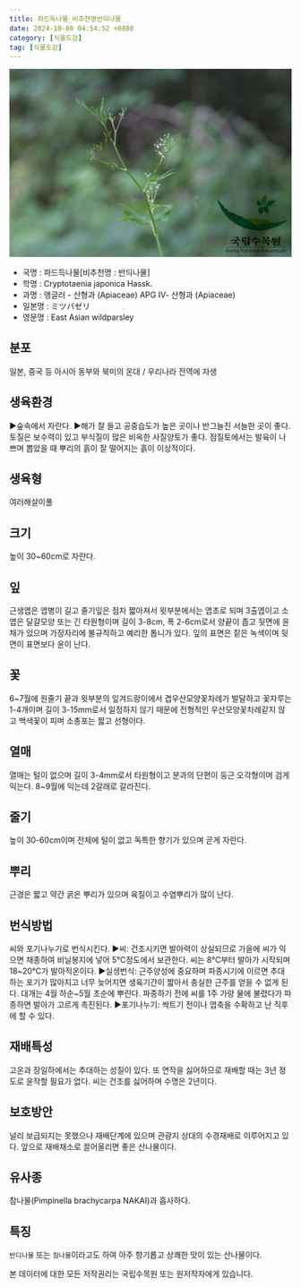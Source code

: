 ```yaml
---
title: 파드득나물_비추천명반듸나물
date: 2024-10-08 04:54:52 +0800
category: [식물도감]
tag: [식물도감]
---
```




![파드득나물[비추천명 : 반듸나물]](/assets/img/fileUpload/plants/basic/Umbelliferae/Cryptotaenia/8188/1_th2.JPG)
- 국명 : 파드득나물[비추천명 : 반듸나물]
- 학명 : Cryptotaenia japonica Hassk.
- 과명 : 앵글러 - 산형과 (Apiaceae) APG Ⅳ- 산형과 (Apiaceae)
- 일본명 : ミツバゼリ
- 영문명 : East Asian wildparsley


## 분포
일본, 중국 등 아시아 동부와 북미의 온대 / 우리나라 전역에 자생 
## 생육환경
▶숲속에서 자란다.
▶해가 잘 들고 공중습도가 높은 곳이나 반그늘진 서늘한 곳이 좋다. 토질은 보수력이 있고 부식질이 많은 비옥한 사질양토가 좋다. 점질토에서는 발육이 나쁘며 뽑았을 때 뿌리의 흙이 잘 떨어지는 흙이 이상적이다.
## 생육형
여러해살이풀
## 크기
높이 30~60cm로 자란다.
## 잎
근생엽은 엽병이 길고 줄기잎은 점차 짧아져서 윗부분에서는 엽초로 되며 3출엽이고 소엽은 달걀모양 또는 긴 타원형이며 길이 3-8cm, 폭 2-6cm로서 양끝이 좁고 뒷면에 윤채가 있으며 가장자리에 불규칙하고 예리한 톱니가 있다. 잎의 표면은 짙은 녹색이며 뒷면이 표면보다 윤이 난다.
## 꽃
6~7월에 원줄기 끝과 윗부분의 잎겨드랑이에서 겹우산모양꽃차례가 발달하고 꽃자루는 1-4개이며 길이 3-15mm로서 일정하지 않기 때문에 전형적인 우산모양꽃차례같지 않고 백색꽃이 피며 소총포는 짧고 선형이다.
## 열매
열매는 털이 없으며 길이 3-4mm로서 타원형이고 분과의 단편이 둥근 오각형이며 검게 익는다. 8~9월에 익는데 2갈래로 갈라진다. 
## 줄기
높이 30-60cm이며 전체에 털이 없고 독특한 향기가 있으며 곧게 자란다.
## 뿌리
근경은 짧고 약간 굵은 뿌리가 있으며 육질이고 수염뿌리가 많이 난다.
## 번식방법
씨와 포기나누기로 번식시킨다.
▶씨: 건조시키면 발아력이 상실되므로 가을에 씨가 익으면 채종하여 비닐봉지에 넣어 5℃정도에서 보관한다. 씨는 8℃부터 발아가 시작되며 18~20℃가 발아적온이다.
▶실생번식: 근주양성에 중요하며 파종시기에 이르면 추대하는 포기가 많아지고  너무 늦어지면 생육기간이 짧아서 충실한 근주를 얻을 수 없게 된다. 대개는 4월 하순~5월 초순에 뿌린다. 파종하기 전에 씨를 1주 가량 물에 불렸다가 파종하면 발아가 고르게 촉진된다.
▶포기나누기: 싹트기 전이나 엽축을 수확하고 난 직후에 할 수 있다.
## 재배특성
고온과 장일하에서는 추대하는 성질이 있다. 또 연작을 싫어하므로 재배할 때는 3년 정도로 윤작할 필요가 없다. 씨는 건조를 싫어하며 수명은 2년이다.
## 보호방안
널리 보급되지는 못했으나 재배단계에 있으며 관광지 상대의 수경재배로 이루어지고 있다. 앞으로 재배채소로 끌어올리면 좋은 산나물이다.
## 유사종
참나물(Pimpinella brachycarpa NAKAI)과 흡사하다.
## 특징
`반디나물` 또는 `참나물`이라고도 하여 아주 향기롭고 상쾌한 맛이 있는 산나물이다.






본 데이터에 대한 모든 저작권리는 국립수목원 또는 원저작자에게 있습니다.
